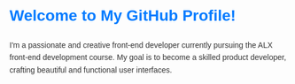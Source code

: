 <!DOCTYPE html> <html lang="en"> <head> <meta charset="UTF-8"> <meta name="viewport" content="width=device-width, initial-scale=1.0"> <title>My GitHub Profile</title> <style> body { font-family: Arial, sans-serif; line-height: 1.6; margin: 20px; color: #333; } h1, h2 { color: #007bff; /* Blue heading color */ } section { margin-bottom: 30px; } .highlight { background-color: #f0f0f0; /* Subtle highlight for code */ padding: 10px; border-radius: 5px; } a { color: #007bff; /* Blue link color */ text-decoration: none; } a:hover { text-decoration: underline; } .project-image { max-width: 100%; height: auto; border-radius: 5px; } </style> </head> <body> <h1>Welcome to My GitHub Profile!</h1> <p>I'm a passionate and creative front-end developer currently pursuing the ALX front-end development course. My goal is to become a skilled product developer, crafting beautiful and functional user interfaces.</p>
<section>
